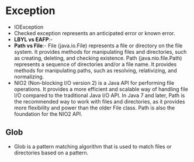 # Exception
- IOException
- Checked exception represents an anticipated error or known error.
- **LBYL vs EAFP**:- 
- **Path vs File**:- File (java.io.File) represents a file or directory on the file system. It provides methods for manipulating files and directories, such as creating, deleting, and checking existence. Path (java.nio.file.Path) represents a sequence of directories and/or a file name. It provides methods for manipulating paths, such as resolving, relativizing, and normalizing.
- NIO2 (Non-blocking I/O version 2) is a Java API for performing file operations. It provides a more efficient and scalable way of handling file I/O compared to the traditional Java I/O API. In Java 7 and later, Path is the recommended way to work with files and directories, as it provides more flexibility and power than the older File class. Path is also the foundation for the NIO2 API.
## Glob
- Glob is a pattern matching algorithm that is used to match files or directories based on a pattern.



